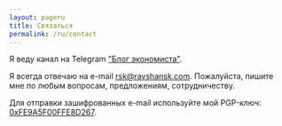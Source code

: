 ```yaml
---
layout: pageru
title: Связаться 
permalink: /ru/contact
---
```


Я веду канал на Telegram ["Блог экономиста"](http://t.me/econblog).  

Я всегда отвечаю на e-mail [rsk@ravshansk.com](mailto:rsk@ravshansk.com). Пожалуйста, пишите мне по любым вопросам, предложениям, сотрудничеству. 

Для отправки зашифрованных e-mail используйте мой PGP-ключ: [0xFE9A5F00FFE8D267](http://pgp.mit.edu/pks/lookup?op=get&search=0xFE9A5F00FFE8D267).
